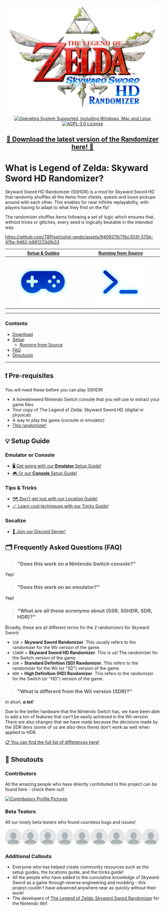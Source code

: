 <p align="center">
  <a href="https://github.com/mint-choc-chip-skyblade/sshd-rando/releases">
    <img alt="Skyward Sword HD Randomizer Logo" src="./assets/sshdr-logo.png" width="500" />
  </a>
</p>

<p align="center">
  <a href="https://github.com/mint-choc-chip-skyblade/sshd-rando/releases">
    <img alt="Operating System Supported, including Windows, Mac and Linux" src="https://img.shields.io/badge/OS-Windows%20%7C%20Mac%20%7C%20Linux-blue" />
  </a>
  <a href="./LICENSE">
    <img alt="AGPL-3.0 License" src="https://img.shields.io/badge/license-AGPL%203.0-green" />
  </a>
</p>

<h2 align="center">
  <a href="https://github.com/mint-choc-chip-skyblade/sshd-rando/releases">🎲 Download the latest version of the Randomizer here! 🎲</a>
</h2>

# What is Legend of Zelda: Skyward Sword HD Randomizer?

Skyward Sword HD Randomizer (SSHDR) is a mod for Skyward Sword HD that randomly shuffles all the items from chests, quests and loose pickups around with each other. This enables for near infinite replayability, with players having to adapt to what they find on the fly!

The randomizer shuffles items following a set of logic which ensures that, without tricks or glitches, every seed is logically beatable in the intended way.

https://github.com/TBPixel/sshd-rando/assets/9409276/7fbc303f-575b-415e-9462-b881233d1b33

<table>
  <tr>
    <th><a href="#️-pre-requisites">Setup & Guides</a></th>
    <th><a href="./docs/developing.md">Running from Source</a></th>
  <tr>
  <tbody>
  <tr>
    <td width="1200" align="center" valign="top">
      <a href="#️-pre-requisites"><img src=".github/assets/icons/gamepad.svg"></a>
    </td>
     <td width="1200" align="center" valign="top">
      <a href="./docs/developing.md"><img src=".github/assets/icons/command-line.svg"></a>
    </td>
  </tbody>
</table>

<hr />

### Contents

- [Download](https://github.com/mint-choc-chip-skyblade/sshd-rando/releases)
- [Setup](#️-pre-requisites)
  - [Running from Source](./docs/developing.md)
- [FAQ](#️-frequently-asked-questions-faq)
- [Shoutouts](#-shoutouts)

<hr />

## ❗️ Pre-requisites

You will need these before you can play SSHDR!

* A homebrewed Nintendo Switch console that you will use to extract your game files
* Your copy of The Legend of Zelda: Skyward Sword HD (digital or physical)
* A way to play the game (console or emulator)
* [This randomizer!](https://github.com/mint-choc-chip-skyblade/sshd-rando/releases)

## 💡 Setup Guide

### Emulator or Console

* [🖥️ Get going with our **Emulator** Setup Guide!](https://docs.google.com/document/d/1HHQRXND0n-ZrmhEl4eXjzMANQ-xHK3pKKXPQqSbwXwY)
* [🎮 Or our **Console** Setup Guide!](https://docs.google.com/document/d/1VXNME7SVD5EU7NNn9dQ15_Q9-v9OJAHOX-hSor0n2dg)

### Tips & Tricks

* [🗺️ Don't get lost with our Location Guide!](https://docs.google.com/document/d/1bb6GoCBFVREc-wHscRBTfZrftN1OA639iML2azdXqXE)
* [🪄 Learn cool techniques with our Tricks Guide!](https://docs.google.com/document/d/1Dm0jhwXWIvPLuvl-JoRqocTKjXM_jRRmryYqpQMO_6w)

### Socalize

* [💬 Join our Discord Server!](https://discord.gg/nNbpfH5jyG)

## 🗂️ Frequently Asked Questions (FAQ)

> ### "Does this work on a Nintendo Switch console?"

Yep!

> ### "Does this work on an emulator?"

Yep!

> ### "What are all these acronyms about (SSR, SSHDR, SDR, HDR)?"

Broadly, these are all different terms for the 2 randomizers for Skyward Sword:

* `SSR` = **Skyward Sword Randomizer**. This usually refers to the randomizer for the Wii version of the
game.
* `SSHDR` = **Skyward Sword HD Randomizer**. This is us! The randomizer for the Switch version of the
game.
* `SDR` = **Standard Definition (SD) Randomizer**. This refers to the randomizer for the Wii (or "SD")
version of the game.
* `HDR` = **High Definition (HD) Randomizer**. This refers to the randomizer for the Switch (or "HD")
version of the game.

> ### "What is different from the Wii version (SDR)?"

In short, _**a lot!**_

Due to the better hardware that the Nintendo Switch has, we have been able to add a ton of
features that can't be easily achieved in the Wii version. There are also changes that we
have made because the decisions made by the SDR devs (some of us are *also* devs there) don't work as well when applied to HDR.

[📋 You can find the full list of differences here!](https://github.com/mint-choc-chip-skyblade/sshd-rando/blob/main/docs/differences_between_hdr_and_sdr.md)

## 📣 Shoutouts

### Contributors

All the amazing people who have directly contributed to this project can be found here - check them out!

[![Contributors Profile Pictures](https://contrib.rocks/image?repo=mint-choc-chip-skyblade/sshd-rando)](https://github.com/mint-choc-chip-skyblade/sshd-rando/graphs/contributors)

### Beta Testers

All our lovely beta testers who found countless bugs and issues!

[![Beta Testers Profile Pictures](./.github/assets/icons/beta-testers.svg)](#beta-testers)


### Additional Callouts

* Everyone who has helped create community resources such as the setup guides, the locations guide, and the tricks guide!
* All the people who have added to the cumulative knowledge of Skyward Sword as a game through reverse engineering and modding - this project couldn't have advanced anywhere near as quickly without their work!
* The developers of [The Legend of Zelda: Skyward Sword Randomizer](https://github.com/ssrando/ssrando) for the Nintendo Wii!